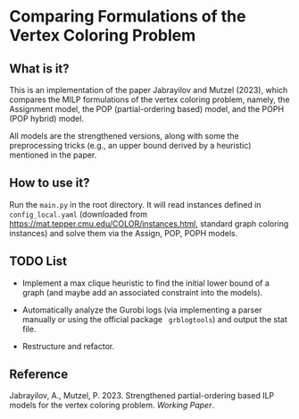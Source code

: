 # Comparing Formulations of the Vertex Coloring Problem 

## What is it?

This is an implementation of the paper Jabrayilov and Mutzel (2023), which compares the MILP formulations of the vertex coloring problem, namely, the Assignment model, the POP (partial-ordering based) model, and the POPH (POP hybrid) model.

All models are the strengthened versions, along with some the preprocessing tricks (e.g., an upper bound derived by a heuristic) mentioned in the paper.

## How to use it?

Run the `main.py` in the root directory. It will read instances defined in `config_local.yaml` (downloaded from https://mat.tepper.cmu.edu/COLOR/instances.html, standard graph coloring instances) and solve them via the Assign, POP, POPH models.

## TODO List

- Implement a max clique heuristic to find the initial lower bound of a graph (and maybe add an associated constraint into the models).

- Automatically analyze the Gurobi logs (via implementing a parser manually or using the official package `
grblogtools`) and output the stat file.

- Restructure and refactor.


## Reference

Jabrayilov, A., Mutzel, P. 2023. Strengthened partial-ordering based ILP models for the vertex coloring problem. *Working Paper*.